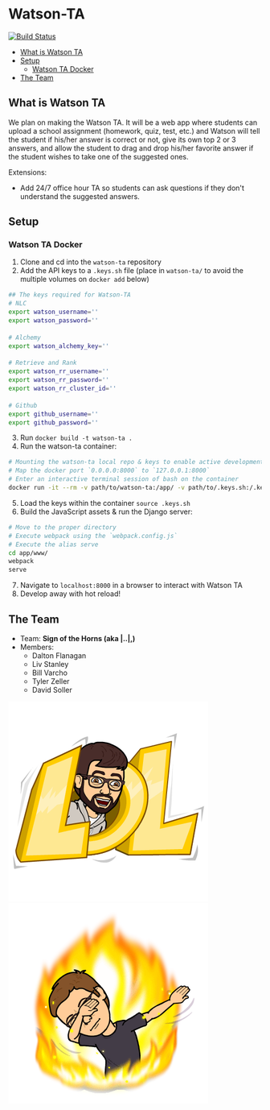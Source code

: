 # Watson-TA
[![Build Status](https://travis-ci.org/signofthehorns/watson-ta.svg?branch=master)](https://travis-ci.org/signofthehorns/watson-ta)

<!-- TOC depthFrom:2 -->

- [What is Watson TA](#what-is-watson-ta)
- [Setup](#setup)
    - [Watson TA Docker](#watson-ta-docker)
- [The Team](#the-team)

<!-- /TOC -->

## What is Watson TA

We plan on making the Watson TA. It will be a web app where students can upload a school assignment (homework, quiz, test, etc.) and Watson will tell the student if his/her answer is correct or not, give its own top 2 or 3 answers, and allow the student to drag and drop his/her favorite answer if the student wishes to take one of the suggested ones.

Extensions:
- Add 24/7 office hour TA so students can ask questions if they don't understand the suggested answers.

## Setup

### Watson TA Docker

1. Clone and cd into the `watson-ta` repository
2. Add the API keys to a `.keys.sh` file (place in `watson-ta/` to avoid the multiple volumes on `docker add` below)

```BASH
## The keys required for Watson-TA
# NLC
export watson_username=''
export watson_password=''

# Alchemy
export watson_alchemy_key=''

# Retrieve and Rank
export watson_rr_username=''
export watson_rr_password=''
export watson_rr_cluster_id=''

# Github
export github_username=''
export github_password=''
```

3. Run `docker build -t watson-ta .`
4. Run the watson-ta container:

```BASH
# Mounting the watson-ta local repo & keys to enable active development
# Map the docker port `0.0.0.0:8000` to `127.0.0.1:8000`
# Enter an interactive terminal session of bash on the container
docker run -it --rm -v path/to/watson-ta:/app/ -v path/to/.keys.sh:/.keys.sh -p 127.0.0.1:8000:8000 watson-ta /bin/bash
```

5. Load the keys within the container `source .keys.sh`
6. Build the JavaScript assets & run the Django server:

```BASH
# Move to the proper directory
# Execute webpack using the `webpack.config.js`
# Execute the alias serve
cd app/www/
webpack
serve
```

7. Navigate to `localhost:8000` in a browser to interact with Watson TA
8. Develop away with hot reload!

## The Team

- Team: **Sign of the Horns (aka |..|,)**
- Members:
  - Dalton Flanagan
  - Liv Stanley
  - Bill Varcho
  - Tyler Zeller
  - David Soller

![Tyler...](images/bitmoji-lol.png)
![The Dab](images/bitmoji-dab.png)
